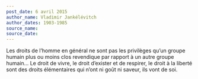 ```yaml
---
post_date: 6 avril 2015
author_name: Vladimir Jankélévitch
author_dates: 1903-1985
source_name:
source_date:
---
```


Les droits de l’homme en général ne sont pas les privilèges qu’un groupe humain plus ou moins clos revendique par rapport à un autre groupe humain… Le droit de vivre, le droit d’exister et de respirer, le droit à la liberté sont des droits élémentaires qui n’ont ni goût ni saveur, ils vont de soi.
